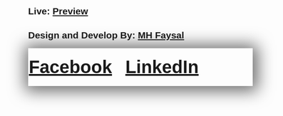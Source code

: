 <link rel="stylesheet" href="https://cdnjs.cloudflare.com/ajax/libs/font-awesome/4.7.0/css/font-awesome.min.css">
<div style="font-family: sans-serif;">
    <h2>Live: <a href="">Preview</a></h2>
    <h2>Design and Develop By: <a href="#">MH Faysal</a></h2>
    <h2 style="display: flex; gap: 30px; 
                box-shadow: 2px 2px 36px 9px rgba(0, 0, 0, 0.589);
                margin: 0 auto; justify-content: center; padding: 20px; font-size: 40px;">
        <a href="">Facebook</a>
        <a href="">LinkedIn</a>
        <a href=""><i class="fa fa-github"></i></a>
        <a href=""><i class="fa fa-instagram"></i></a>
        <a href=""><i class="fa fa-twitter"></i></a>
        <a href=""><i class="fa fa-whatsapp"></i></a>
    </h2>
</div>

